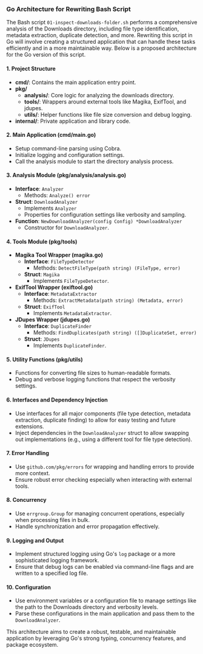 ### Go Architecture for Rewriting Bash Script

The Bash script `01-inspect-downloads-folder.sh` performs a comprehensive analysis of the Downloads directory, including file type identification, metadata extraction, duplicate detection, and more. Rewriting this script in Go will involve creating a structured application that can handle these tasks efficiently and in a more maintainable way. Below is a proposed architecture for the Go version of this script.

#### 1. **Project Structure**
   - **cmd/**: Contains the main application entry point.
   - **pkg/**
     - **analysis/**: Core logic for analyzing the downloads directory.
     - **tools/**: Wrappers around external tools like Magika, ExifTool, and jdupes.
     - **utils/**: Helper functions like file size conversion and debug logging.
   - **internal/**: Private application and library code.

#### 2. **Main Application (cmd/main.go)**
   - Setup command-line parsing using Cobra.
   - Initialize logging and configuration settings.
   - Call the analysis module to start the directory analysis process.

#### 3. **Analysis Module (pkg/analysis/analysis.go)**
   - **Interface**: `Analyzer`
     - Methods: `Analyze() error`
   - **Struct**: `DownloadAnalyzer`
     - Implements `Analyzer`
     - Properties for configuration settings like verbosity and sampling.
   - **Function**: `NewDownloadAnalyzer(config Config) *DownloadAnalyzer`
     - Constructor for `DownloadAnalyzer`.

#### 4. **Tools Module (pkg/tools)**
   - **Magika Tool Wrapper (magika.go)**
     - **Interface**: `FileTypeDetector`
       - Methods: `DetectFileType(path string) (FileType, error)`
     - **Struct**: `Magika`
       - Implements `FileTypeDetector`.
   - **ExifTool Wrapper (exiftool.go)**
     - **Interface**: `MetadataExtractor`
       - Methods: `ExtractMetadata(path string) (Metadata, error)`
     - **Struct**: `ExifTool`
       - Implements `MetadataExtractor`.
   - **JDupes Wrapper (jdupes.go)**
     - **Interface**: `DuplicateFinder`
       - Methods: `FindDuplicates(path string) ([]DuplicateSet, error)`
     - **Struct**: `JDupes`
       - Implements `DuplicateFinder`.

#### 5. **Utility Functions (pkg/utils)**
   - Functions for converting file sizes to human-readable formats.
   - Debug and verbose logging functions that respect the verbosity settings.

#### 6. **Interfaces and Dependency Injection**
   - Use interfaces for all major components (file type detection, metadata extraction, duplicate finding) to allow for easy testing and future extensions.
   - Inject dependencies in the `DownloadAnalyzer` struct to allow swapping out implementations (e.g., using a different tool for file type detection).

#### 7. **Error Handling**
   - Use `github.com/pkg/errors` for wrapping and handling errors to provide more context.
   - Ensure robust error checking especially when interacting with external tools.

#### 8. **Concurrency**
   - Use `errgroup.Group` for managing concurrent operations, especially when processing files in bulk.
   - Handle synchronization and error propagation effectively.

#### 9. **Logging and Output**
   - Implement structured logging using Go's `log` package or a more sophisticated logging framework.
   - Ensure that debug logs can be enabled via command-line flags and are written to a specified log file.

#### 10. **Configuration**
   - Use environment variables or a configuration file to manage settings like the path to the Downloads directory and verbosity levels.
   - Parse these configurations in the main application and pass them to the `DownloadAnalyzer`.

This architecture aims to create a robust, testable, and maintainable application by leveraging Go's strong typing, concurrency features, and package ecosystem.
